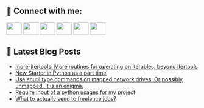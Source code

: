 ## 🔎 Connect with me:
[<img height="32" width="40" src="https://cdn.jsdelivr.net/npm/simple-icons@v5/icons/telegram.svg" />](https://t.me/bullbesh)
[<img height="32" width="40" src="https://cdn.jsdelivr.net/npm/simple-icons@v5/icons/vk.svg" />](https://vk.com/bullbesh)
[<img height="32" width="40" src="https://cdn.jsdelivr.net/npm/simple-icons@v5/icons/twitter.svg" />](https://twitter.com/bullbesh1)
[<img height="32" width="40" src="https://cdn.jsdelivr.net/npm/simple-icons@v5/icons/instagram.svg" />](https://www.instagram.com/bullbesh)
[<img height="32" width="40" src="https://cdn.jsdelivr.net/npm/simple-icons@v5/icons/reddit.svg" />](https://www.reddit.com/user/bullbesh)
[<img height="32" width="40" src="https://cdn.jsdelivr.net/npm/simple-icons@v5/icons/youtube.svg" />](https://www.youtube.com/channel/UCtfjRs6uzgq5mfm8S06WTcg)

## 📕 Latest Blog Posts
<!-- BLOG-POST-LIST:START -->
- [more-itertools: More routines for operating on iterables, beyond itertools](https://www.reddit.com/r/Python/comments/vqpxzj/moreitertools_more_routines_for_operating_on/)
- [New Starter in Python as a part time](https://www.reddit.com/r/Python/comments/vqo9il/new_starter_in_python_as_a_part_time/)
- [Use shutil type commands on mapped network drives. Or possibly unmapped. It is an enigma.](https://www.reddit.com/r/Python/comments/vqlujc/use_shutil_type_commands_on_mapped_network_drives/)
- [Require input of a python usages for my project](https://www.reddit.com/r/Python/comments/vqlol6/require_input_of_a_python_usages_for_my_project/)
- [What to actually send to freelance jobs?](https://www.reddit.com/r/Python/comments/vqk8st/what_to_actually_send_to_freelance_jobs/)
<!-- BLOG-POST-LIST:END -->
